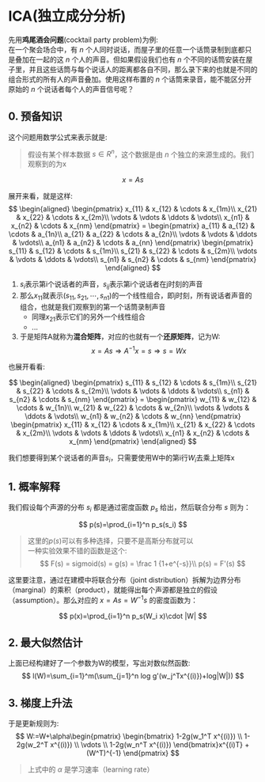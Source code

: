 # ICA(独立成分分析)

先用**鸡尾酒会问题**(cocktail party problem)为例:  
在一个聚会场合中，有 $n$ 个人同时说话，而屋子里的任意一个话筒录制到底都只是叠加在一起的这 $n$ 个人的声音。但如果假设我们也有 $n$ 个不同的话筒安装在屋子里，并且这些话筒与每个说话人的距离都各自不同，那么录下来的也就是不同的组合形式的所有人的声音叠加。使用这样布置的 $n$ 个话筒来录音，能不能区分开原始的 $n$ 个说话者每个人的声音信号呢？

## 0. 预备知识

这个问题用数学公式来表示就是:  
> 假设有某个样本数据 $s \in R^n$，这个数据是由 $n$ 个独立的来源生成的。我们观察到的为x

$$ x = As $$

展开来看，就是这样:  
$$
\begin{aligned}
    \begin{pmatrix}
        x_{11} & x_{12} & \cdots & x_{1m}\\
        x_{21} & x_{22} & \cdots & x_{2m}\\
        \vdots & \vdots & \ddots & \vdots\\
        x_{n1} & x_{n2} & \cdots & x_{nm}
    \end{pmatrix}
    = 
    \begin{pmatrix}
        a_{11} & a_{12} & \cdots & a_{1n}\\
        a_{21} & a_{22} & \cdots & a_{2n}\\
        \vdots & \vdots & \ddots & \vdots\\
        a_{n1} & a_{n2} & \cdots & a_{nn}
    \end{pmatrix}
    \begin{pmatrix}
        s_{11} & s_{12} & \cdots & s_{1m}\\
        s_{21} & s_{22} & \cdots & s_{2m}\\
        \vdots & \vdots & \ddots & \vdots\\
        s_{n1} & s_{n2} & \cdots & s_{nm}
    \end{pmatrix}
\end{aligned}
$$

1. $s_{i}$表示第i个说话者的声音，$s_{ij}$表示第i个说话者在j时刻的声音
2. 那么$x_{11}$就表示$(s_{11},s_{21},\cdots,s_{n1})$的一个线性组合，即j时刻，所有说话者声音的组合，也就是我们观察到的第一个话筒录制声音
    - 同理$x_{21}$表示它们的另外一个线性组合
    - ...
3. 于是矩阵A就称为**混合矩阵**，对应的也就有一个**还原矩阵**，记为W:  
$$ x = As \Rightarrow A^{-1}x = s \Rightarrow s=Wx $$

也展开看看:  

$$
\begin{aligned}
    \begin{pmatrix}
        s_{11} & s_{12} & \cdots & s_{1m}\\
        s_{21} & s_{22} & \cdots & s_{2m}\\
        \vdots & \vdots & \ddots & \vdots\\
        s_{n1} & s_{n2} & \cdots & s_{nm}
    \end{pmatrix}
    = 
    \begin{pmatrix}
        w_{11} & w_{12} & \cdots & w_{1n}\\
        w_{21} & w_{22} & \cdots & w_{2n}\\
        \vdots & \vdots & \ddots & \vdots\\
        w_{n1} & w_{n2} & \cdots & w_{nn}
    \end{pmatrix}
    \begin{pmatrix}
        x_{11} & x_{12} & \cdots & x_{1m}\\
        x_{21} & x_{22} & \cdots & x_{2m}\\
        \vdots & \vdots & \ddots & \vdots\\
        x_{n1} & x_{n2} & \cdots & x_{nm}
    \end{pmatrix}
\end{aligned}
$$

我们想要得到某个说话者的声音$s_{i}$，只需要使用W中的第i行$W_i$去乘上矩阵x

## 1. 概率解释

我们假设每个声源的分布 $s_i$ 都是通过密度函数 $p_s$ 给出，然后联合分布 $s$ 则为：

$$
    p(s)=\prod_{i=1}^n p_s(s_i)
$$
> 这里的$p(s)$可以有多种选择，只要不是高斯分布就可以  
> 一种实验效果不错的函数是这个:
$$
    F(s) = sigmoid(s) = g(s) = \frac 1 {1+e^{-s}}\\
    p(s) = F'(s)
$$

这里要注意，通过在建模中将联合分布（joint distribution）拆解为边界分布（marginal）的乘积（product），就能得出每个声源都是独立的假设（assumption）。那么对应的 $x = As = W^{-1}s$ 的密度函数为：

$$
    p(x)=\prod_{i=1}^n p_s(W_i x)\cdot |W|
$$

## 2. 最大似然估计
上面已经构建好了一个参数为W的模型，写出对数似然函数:  
$$
    l(W)=\sum_{i=1}^m(\sum_{j=1}^n log g'(w_j^Tx^{(i)})+log|W|))
$$

## 3. 梯度上升法
于是更新规则为:  
$$
    W:=W+\alpha\begin{pmatrix}
    \begin{bmatrix}
    1-2g(w_1^T x^{(i)}) \\
    1-2g(w_2^T x^{(i)}) \\
    \vdots \\
    1-2g(w_n^T x^{(i)})
    \end{bmatrix}x^{(i)T} + (W^T)^{-1}
    \end{pmatrix}
$$

> 上式中的 $\alpha$ 是学习速率（learning rate）
